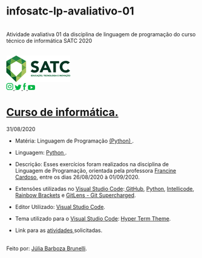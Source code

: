 # infosatc-lp-avaliativo-01
<br> Atividade  avaliativa  01 da disciplina de linguagem  de programação do curso técnico de informática SATC 2020 <br>


<br><a href="https://web.satc.edu.br/">
<img src="logo.png">
<br>
<a href="https://www.instagram.com/satceducacao//">
<img src="instagram.png">
</a>
<a href="https:https://twitter.com/satceducacao">
<img src="twitter.png">
</a>
<a href="https://www.facebook.com/satceducacao">
<img src="facebook.png">
</a>
<a href="https://www.youtube.com/user/satcweb">
<img src="you.png">
</a>
# <a href="https://www.instagram.com/infosatc/"> Curso de informática.</a>
 31/08/2020



 * Matéria: Linguagem de Programação  <a href="https://www.python.org/"> 
 (Python)
</a>.

* Linguagem: <a href="https://www.python.org/"> 
 Python
 </a>.

* Descrição: Esses exercícios foram realizados na disciplina de Linguagem de Programação, orientada pela professora <a href="https://www.instagram.com/francinecardoson/"> Francine Cardoso</a>, entre os dias 26/08/2020 à 01/09/2020.

* Extensões utilizadas no <a href="https://code.visualstudio.com/"> Visual Studio Code</a>:<a href="https://marketplace.visualstudio.com/items?itemName=KnisterPeter.vscode-github1"> GitHub</a>, <a href="https://marketplace.visualstudio.com/items?itemName=ms-python.python"> Python</a>, <a href="https://marketplace.visualstudio.com/items?itemName=VisualStudioExptTeam.vscodeintellicode"> Intellicode</a>, <a href="https://marketplace.visualstudio.com/items?itemName=2gua.rainbow-brackets"> Rainbow Brackets</a> e  <a href="https://marketplace.visualstudio.com/items?itemName=eamodio.gitlens"> GitLens - Git Supercharged</a>.

* Editor Utilizado: <a href="https://code.visualstudio.com/"> Visual Studio Code</a>.

* Tema utilizado para o <a href="https://code.visualstudio.com/"> Visual Studio Code</a>: <a href="https://marketplace.visualstudio.com/items?itemName=hsnazar.hyper-term-theme"> Hyper Term Theme</a>.
 

* Link para as <a href="https://github.com/Mikix30/infosatc-lp-avaliativo-01">  atividades 
</a>solicitadas.

<br>
Feito por: <a href="https://www.instagram.com/jurumeia_/"> Júlia Barboza Brunelli</a>.

